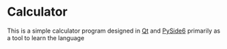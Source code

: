 # Calculator

This is a simple calculator program designed in [Qt](https://www.qt.io/qt-for-python) and [PySide6](https://pypi.org/project/PySide6/) primarily as a tool to learn the language
